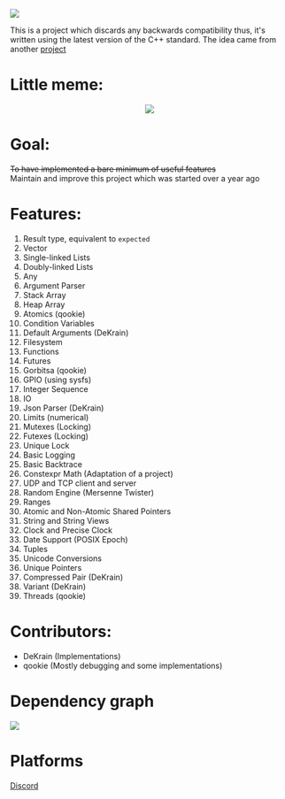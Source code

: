 <p align = 'left'>
  <img src='https://cdn.discordapp.com/attachments/809046217370763274/818426647753654302/HackySTLlogo2.png'>
</p>

This is a project which discards any backwards compatibility
thus, it's written using the latest version of the C++ standard.
The idea came from another [project](https://github.com/LegatAbyssWalker/amazingCode) 

# Little meme:
<p align = 'center'>
  <img src='https://user-images.githubusercontent.com/51459619/145557801-3e09c36f-6c61-4958-87aa-62119ad64415.png'>
</p>

# Goal:
~~To have implemented a bare minimum of useful features~~\
Maintain and improve this project which was started over a year ago

# Features:
  1. Result type, equivalent to `expected`
  2. Vector
  3. Single-linked Lists
  4. Doubly-linked Lists
  5. Any
  6. Argument Parser
  7. Stack Array
  8. Heap Array
  9. Atomics (qookie)
  10. Condition Variables
  11. Default Arguments (DeKrain)
  12. Filesystem
  13. Functions
  14. Futures
  15. Gorbitsa (qookie)
  16. GPIO (using sysfs)
  17. Integer Sequence
  18. IO
  19. Json Parser (DeKrain)
  20. Limits (numerical)
  21. Mutexes (Locking)
  22. Futexes (Locking)
  23. Unique Lock
  24. Basic Logging
  25. Basic Backtrace
  26. Constexpr Math (Adaptation of a project)
  27. UDP and TCP client and server
  28. Random Engine (Mersenne Twister)
  29. Ranges
  30. Atomic and Non-Atomic Shared Pointers
  31. String and String Views
  32. Clock and Precise Clock
  33. Date Support (POSIX Epoch)
  34. Tuples
  35. Unicode Conversions
  36. Unique Pointers
  37. Compressed Pair (DeKrain)
  38. Variant (DeKrain) 
  39. Threads (qookie)
  
# Contributors:
- DeKrain (Implementations)
- qookie (Mostly debugging and some implementations)

# Dependency graph
<p align = 'left'>
  <img src='https://raw.githubusercontent.com/HackyTeam/HackySTL/dev/HSD_Depencency_graph.png'>
</p>

# Platforms
  [Discord](https://discord.gg/dEghMASRKb)
